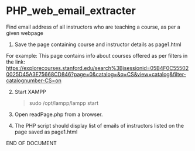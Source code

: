 PHP_web_email_extracter
=======================

Find email address of all instructors who are teaching a course, as per a given webpage

1) Save the page containing course and instructor details as page1.html

For example: This page contains info about courses offered as per filters in the link:
https://explorecourses.stanford.edu/search%3Bjsessionid=05B4F0C555020025D45A3E75668CD846?page=0&catalog=&q=CS&view=catalog&filter-catalognumber-CS=on

2) Start XAMPP

	> sudo /opt/lampp/lampp start

3) Open readPage.php from a browser.


4) The PHP script should display list of emails of instructors listed on the page saved as page1.html


END OF DOCUMENT